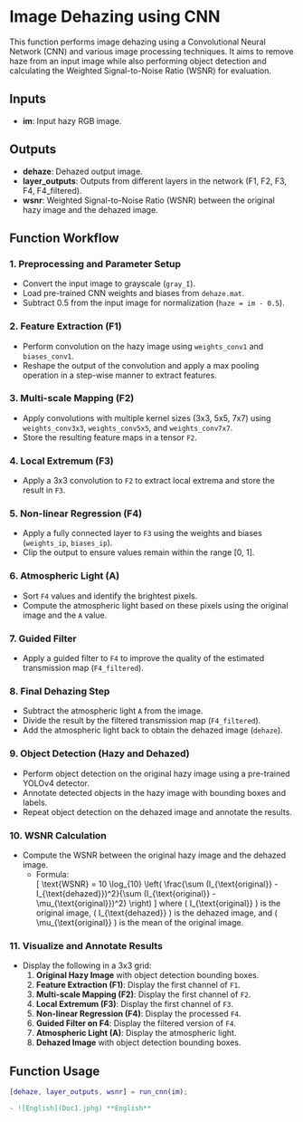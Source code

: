 # Image Dehazing using CNN

This function performs image dehazing using a Convolutional Neural Network (CNN) and various image processing techniques. It aims to remove haze from an input image while also performing object detection and calculating the Weighted Signal-to-Noise Ratio (WSNR) for evaluation.

## Inputs
- **im**: Input hazy RGB image.

## Outputs
- **dehaze**: Dehazed output image.
- **layer_outputs**: Outputs from different layers in the network (F1, F2, F3, F4, F4_filtered).
- **wsnr**: Weighted Signal-to-Noise Ratio (WSNR) between the original hazy image and the dehazed image.

## Function Workflow

### 1. Preprocessing and Parameter Setup
- Convert the input image to grayscale (`gray_I`).
- Load pre-trained CNN weights and biases from `dehaze.mat`.
- Subtract 0.5 from the input image for normalization (`haze = im - 0.5`).

### 2. Feature Extraction (F1)
- Perform convolution on the hazy image using `weights_conv1` and `biases_conv1`.
- Reshape the output of the convolution and apply a max pooling operation in a step-wise manner to extract features.

### 3. Multi-scale Mapping (F2)
- Apply convolutions with multiple kernel sizes (3x3, 5x5, 7x7) using `weights_conv3x3`, `weights_conv5x5`, and `weights_conv7x7`.
- Store the resulting feature maps in a tensor `F2`.

### 4. Local Extremum (F3)
- Apply a 3x3 convolution to `F2` to extract local extrema and store the result in `F3`.

### 5. Non-linear Regression (F4)
- Apply a fully connected layer to `F3` using the weights and biases (`weights_ip`, `biases_ip`).
- Clip the output to ensure values remain within the range [0, 1].

### 6. Atmospheric Light (A)
- Sort `F4` values and identify the brightest pixels.
- Compute the atmospheric light based on these pixels using the original image and the `A` value.

### 7. Guided Filter
- Apply a guided filter to `F4` to improve the quality of the estimated transmission map (`F4_filtered`).

### 8. Final Dehazing Step
- Subtract the atmospheric light `A` from the image.
- Divide the result by the filtered transmission map (`F4_filtered`).
- Add the atmospheric light back to obtain the dehazed image (`dehaze`).

### 9. Object Detection (Hazy and Dehazed)
- Perform object detection on the original hazy image using a pre-trained YOLOv4 detector.
- Annotate detected objects in the hazy image with bounding boxes and labels.
- Repeat object detection on the dehazed image and annotate the results.

### 10. WSNR Calculation
- Compute the WSNR between the original hazy image and the dehazed image.
  - Formula:  
    \[
    \text{WSNR} = 10 \log_{10} \left( \frac{\sum (I_{\text{original}} - I_{\text{dehazed}})^2}{\sum (I_{\text{original}} - \mu_{\text{original}})^2} \right)
    \]
  where \( I_{\text{original}} \) is the original image, \( I_{\text{dehazed}} \) is the dehazed image, and \( \mu_{\text{original}} \) is the mean of the original image.

### 11. Visualize and Annotate Results
- Display the following in a 3x3 grid:
  1. **Original Hazy Image** with object detection bounding boxes.
  2. **Feature Extraction (F1)**: Display the first channel of `F1`.
  3. **Multi-scale Mapping (F2)**: Display the first channel of `F2`.
  4. **Local Extremum (F3)**: Display the first channel of `F3`.
  5. **Non-linear Regression (F4)**: Display the processed `F4`.
  6. **Guided Filter on F4**: Display the filtered version of `F4`.
  7. **Atmospheric Light (A)**: Display the atmospheric light.
  8. **Dehazed Image** with object detection bounding boxes.

## Function Usage

```matlab
[dehaze, layer_outputs, wsnr] = run_cnn(im);

- ![English](Doc1.jphg) **English**  
